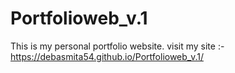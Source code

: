 # Portfolioweb_v.1
This is my personal portfolio website.
visit my site :-https://debasmita54.github.io/Portfolioweb_v.1/
